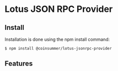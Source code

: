 # Lotus JSON RPC Provider

## Install

Installation is done using the npm install command:

```
$ npm install @coinsummer/lotus-jsonrpc-provider
```

## Features